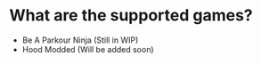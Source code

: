 # What are the supported games?
- Be A Parkour Ninja (Still in WIP)
- Hood Modded (Will be added soon)
